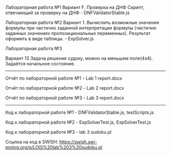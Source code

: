 Лабораторная работа №1
Вариант F. Проверка на ДНФ
Скрипт, отвечающий за проверку на ДНФ - DNFValidatorStable.js

Лабораторная работа №2
Вариант 1. Вычислить возможные значения формулы при частично заданной интерпретации формулы (частично заданных значениях пропозициональных переменных). Результат оформить в виде таблицы. - ExpSolver.js

Лабораторная работа №3

Вариант 13
  Задача решения судоку, можно на меньшем поле(4х4). Задаётся начальное состояние.
***
Отчёт по лабораторной работе №1 - Lab 1 report.docx

Отчёт по лабораторной работе №2 - Lab 2 report.docx

Отчёт по лабораторной работе №3 - Lab 3 report.docx
***
Код к лабораторной работе №1 - DNFValidatorStable.js, testScripts.js

Код к лабораторной работе №2 - ExpSolverTest.js, ExpSolverTest.js

Код к лабораторной работе №3 - lab 3 sudoku.pl

Ссылка на код в SWISH: https://swish.swi-prolog.org/p/LOIS%20lab%203%20sudoku.pl
